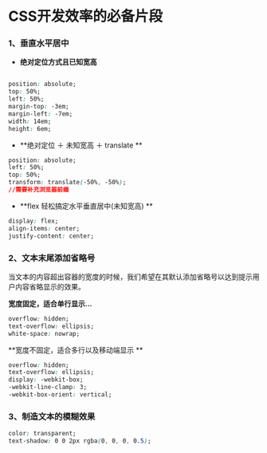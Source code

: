 # CSS开发效率的必备片段

### 1、垂直水平居中

- **绝对定位方式且已知宽高**

```css

position: absolute;
top: 50%;
left: 50%;
margin-top: -3em;
margin-left: -7em;
width: 14em;
height: 6em;
```

- **绝对定位 ＋ 未知宽高 ＋ translate **

```css
position: absolute;
left: 50%;
top: 50%;
transform: translate(-50%, -50%);
//需要补充浏览器前缀
```

- **flex 轻松搞定水平垂直居中(未知宽高) **

```css
display: flex;
align-items: center;
justify-content: center;
```



### 2、文本末尾添加省略号

当文本的内容超出容器的宽度的时候，我们希望在其默认添加省略号以达到提示用户内容省略显示的效果。 

**宽度固定，适合单行显示...**

 ```css
overflow: hidden;
text-overflow: ellipsis;
white-space: nowrap;
 ```

**宽度不固定，适合多行以及移动端显示 **

```css
overflow: hidden;
text-overflow: ellipsis;
display: -webkit-box;
-webkit-line-clamp: 3;
-webkit-box-orient: vertical;
```



### 3、制造文本的模糊效果

```css
color: transparent;
text-shadow: 0 0 2px rgba(0, 0, 0, 0.5);
```

